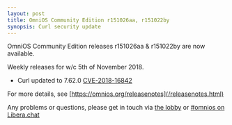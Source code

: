 ```yaml
---
layout: post
title: OmniOS Community Edition r151026aa, r151022by
synopsis: Curl security update
---
```


OmniOS Community Edition releases
r151026aa & r151022by
are now available.

Weekly releases for w/c 5th of November 2018.

* Curl updated to 7.62.0
  [CVE-2018-16842](https://cve.mitre.org/cgi-bin/cvename.cgi?name=2018-16842)

For more details, see [https://omnios.org/releasenotes](/releasenotes.html)

Any problems or questions, please get in touch via
[the lobby](https://gitter.im/omniosorg/Lobby) or
[#omnios on Libera.chat](https://web.libera.chat/#omnios)

